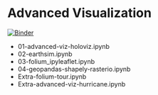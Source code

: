 # Advanced Visualization

[![Binder](https://mybinder.org/badge_logo.svg)](https://mybinder.org/v2/gh/abarciauskas-bgse/ohw19-tutorial-advanced-viz/HEAD)

- 01-advanced-viz-holoviz.ipynb
- 02-earthsim.ipynb
- 03-folium_ipyleaflet.ipynb
- 04-geopandas-shapely-rasterio.ipynb
- Extra-folium-tour.ipynb
- Extra-advanced-viz-hurricane.ipynb
